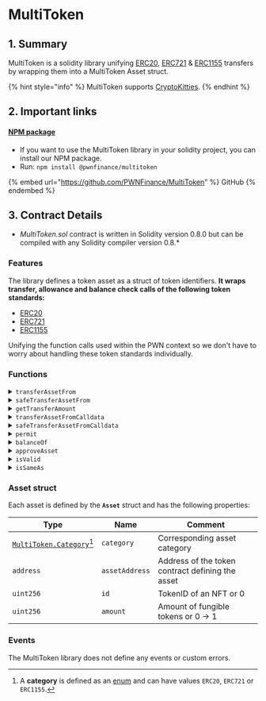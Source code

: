 # MultiToken

## 1. Summary

MultiToken is a solidity library unifying [ERC20](https://eips.ethereum.org/EIPS/eip-20), [ERC721](https://eips.ethereum.org/EIPS/eip-721) & [ERC1155](https://eips.ethereum.org/EIPS/eip-1155) transfers by wrapping them into a MultiToken Asset struct.

{% hint style="info" %}
MultiToken supports [CryptoKitties](https://opensea.io/collection/cryptokitties).
{% endhint %}

## 2. Important links

#### [**NPM package**](https://www.npmjs.com/package/@pwnfinance/multitoken)

* If you want to use the MultiToken library in your solidity project, you can install our NPM package.
* Run: `npm install @pwnfinance/multitoken`

{% embed url="https://github.com/PWNFinance/MultiToken" %}
GitHub
{% endembed %}

## 3. Contract Details

* _MultiToken.sol_ contract is written in Solidity version 0.8.0 but can be compiled with any Solidity compiler version 0.8.\*

### Features

The library defines a token asset as a struct of token identifiers. **It wraps transfer, allowance and balance check calls of the following token standards:**

* [ERC20](https://eips.ethereum.org/EIPS/eip-20)
* [ERC721](https://eips.ethereum.org/EIPS/eip-721)
* [ERC1155](https://eips.ethereum.org/EIPS/eip-1155)

Unifying the function calls used within the PWN context so we don't have to worry about handling these token standards individually.

### Functions

<details>

<summary><code>transferAssetFrom</code></summary>

#### Overview

Function for transfer calls on various token interfaces.&#x20;

This function takes two arguments:

* `Asset memory`**`asset`** - [Asset](multitoken.md#asset-struct) struct defining all necessary context of a token
* `address`**`source`** - Source address
* `address`**`dest`** - Destination address

#### Implementation

```solidity
function transferAssetFrom(Asset memory asset, address source, address dest) internal {
    _transferAssetFrom(asset, source, dest, false);
}
```

</details>

<details>

<summary><code>safeTransferAssetFrom</code></summary>

#### Overview

Function for safe transfer calls on various token interfaces.&#x20;

This function takes two arguments:

* `Asset memory`**`asset`** - [Asset](multitoken.md#asset-struct) struct defining all necessary context of a token
* `address`**`source`** - Source address
* `address`**`dest`** - Destination address

#### Implementation

```solidity
function safeTransferAssetFrom(Asset memory asset, address source, address dest) internal {
    _transferAssetFrom(asset, source, dest, true);
}
```

</details>

<details>

<summary><code>getTransferAmount</code></summary>

#### Overview

Getter function to get the maximum amount of the supplied asset that can be transferred.&#x20;

This function takes one argument:

* `Asset memory`**`asset`** - [Asset](multitoken.md#asset-struct) struct defining all necessary context of a token

#### Implementation

```solidity
function getTransferAmount(Asset memory asset) internal pure returns (uint256) {
    if (asset.category == Category.ERC20)
        return asset.amount;
    else if (asset.category == Category.ERC1155 && asset.amount > 0)
        return asset.amount;
    else // Return 1 for ERC721, CryptoKitties and ERC1155 used as NFTs (amount = 0)
        return 1;
}
```

</details>

<details>

<summary><code>transferAssetFromCalldata</code></summary>

#### Overview

Function for transfer calls on various token interfaces that can also handle calldata.&#x20;

This function takes two arguments:

* `Asset memory`**`asset`** - [Asset](multitoken.md#asset-struct) struct defining all necessary context of a token
* `address`**`source`** - Account/address that should initiate the transfer
* `address`**`dest`** - Destination address
* `bool`**`fromSender`** - Boolean defining if `msg.sender` is the same as `source`

#### Implementation

```solidity
function transferAssetFromCalldata(Asset memory asset, address source, address dest, bool fromSender) pure internal returns (bytes memory) {
    return _transferAssetFromCalldata(asset, source, dest, fromSender, false);
}
```

</details>

<details>

<summary><code>safeTransferAssetFromCalldata</code></summary>

#### Overview

Function for safe transfer calls on various token interfaces that can also handle calldata.&#x20;

This function takes two arguments:

* `Asset memory`**`asset`** - [Asset](multitoken.md#asset-struct) struct defining all necessary context of a token
* `address`**`source`** - Account/address that should initiate the transfer
* `address`**`dest`** - Destination address
* `bool`**`fromSender`** - Boolean defining if `msg.sender` is the same as `source`

#### Implementation

```solidity
function safeTransferAssetFromCalldata(Asset memory asset, address source, address dest, bool fromSender) pure internal returns (bytes memory) {
    return _transferAssetFromCalldata(asset, source, dest, fromSender, true);
}
```

</details>

<details>

<summary><code>permit</code></summary>

#### Overview

Wrapper function to allow grating approval using permit signature for ERC-20 (see [EIP-2612](https://eips.ethereum.org/EIPS/eip-2612)).

This function takes four arguments:

* `Asset memory`**`asset`** -  [Asset](multitoken.md#asset-struct) struct defining all necessary context of a token
* `address`**`owner`** - Address that signed the permit
* `address`**`spender`** - Address that is getting the approval to transfer the **`_asset`**
* `bytes memory`**`permitData`** - The Permit data itself. The data must include the permit deadline (`uint256`) and permit signature. The signature can be standard (`65 bytes`) or compact (`64 bytes`) defined in [EIP-2098](https://eips.ethereum.org/EIPS/eip-2098). Lastly, the deadline and signature should be pack encoded together.

#### Implementation

```solidity
function permit(Asset memory asset, address owner, address spender, bytes memory permitData) internal {
    if (asset.category == Category.ERC20) {

        // Parse deadline and permit signature parameters
        uint256 deadline;
        bytes32 r;
        bytes32 s;
        uint8 v;

        // Parsing signature parameters used from OpenZeppelins ECDSA library
        // https://github.com/OpenZeppelin/openzeppelin-contracts/blob/83277ff916ac4f58fec072b8f28a252c1245c2f1/contracts/utils/cryptography/ECDSA.sol

        // Deadline (32 bytes) + standard signature data (65 bytes) -> 97 bytes
        if (permitData.length == 97) {
            assembly {
                deadline := mload(add(permitData, 0x20))
                r := mload(add(permitData, 0x40))
                s := mload(add(permitData, 0x60))
                v := byte(0, mload(add(permitData, 0x80)))
            }
        }
        // Deadline (32 bytes) + compact signature data (64 bytes) -> 96 bytes
        else if (permitData.length == 96) {
            bytes32 vs;

            assembly {
                deadline := mload(add(permitData, 0x20))
                r := mload(add(permitData, 0x40))
                vs := mload(add(permitData, 0x60))
            }

            s = vs & bytes32(0x7fffffffffffffffffffffffffffffffffffffffffffffffffffffffffffffff);
            v = uint8((uint256(vs) >> 255) + 27);
        } else {
            revert("MultiToken::Permit: Invalid permit length");
        }

        // Call permit with parsed parameters
        IERC20Permit(asset.assetAddress).permit(owner, spender, asset.amount, deadline, v, r, s);

    } else {
        // Currently supporting only ERC20 signed approvals via ERC2612
        revert("MultiToken::Permit: Unsupported category");
    }
}
```

</details>

<details>

<summary><code>balanceOf</code></summary>

#### Overview

Function for checking balances on various token interfaces.&#x20;

This function takes two arguments:

* `Asset memory`**`asset`** - [Asset](multitoken.md#asset-struct) struct defining all necessary context of a token
* `address`**`target`** - Target address to be checked

#### Implementation

```solidity
function balanceOf(Asset memory asset, address target) internal view returns (uint256) {
    if (asset.category == Category.ERC20) {
        return IERC20(asset.assetAddress).balanceOf(target);

    } else if (asset.category == Category.ERC721) {
        return IERC721(asset.assetAddress).ownerOf(asset.id) == target ? 1 : 0;

    } else if (asset.category == Category.ERC1155) {
        return IERC1155(asset.assetAddress).balanceOf(target, asset.id);

    } else if (asset.category == Category.CryptoKitties) {
        return ICryptoKitties(asset.assetAddress).ownerOf(asset.id) == target ? 1 : 0;

    } else {
        revert("MultiToken: Unsupported category");
    }
}
```

</details>

<details>

<summary><code>approveAsset</code></summary>

#### Overview

Function for approving calls on various token interfaces.&#x20;

This function takes two arguments:

* `Asset memory`**`asset`** - [Asset](multitoken.md#asset-struct) struct defining all necessary context of a token
* `address`**`target`** - Target address to be checked

#### Implementation

```solidity
function approveAsset(Asset memory asset, address target) internal {
    if (asset.category == Category.ERC20) {
        IERC20(asset.assetAddress).safeApprove(target, asset.amount);

    } else if (asset.category == Category.ERC721) {
        IERC721(asset.assetAddress).approve(target, asset.id);

    } else if (asset.category == Category.ERC1155) {
        IERC1155(asset.assetAddress).setApprovalForAll(target, true);

    } else if (asset.category == Category.CryptoKitties) {
        ICryptoKitties(asset.assetAddress).approve(target, asset.id);

    } else {
        revert("MultiToken: Unsupported category");
    }
}
```

</details>

<details>

<summary><code>isValid</code></summary>

#### Overview

A view function to check the ID and amount values are valid for the asset category in the provided asset.&#x20;

This function takes one argument:

* `Asset memory`**`asset`** - [Asset](multitoken.md#asset-struct) struct defining all necessary context of a token

#### Implementation

```solidity
function isValid(Asset memory asset) internal view returns (bool) {
    if (asset.category == Category.ERC20) {
        // Check format
        if (asset.id != 0)
            return false;

        // ERC20 has optional ERC165 implementation
        if (asset.assetAddress.supportsERC165()) {
            // If ERC20 implements ERC165, it has to return true for its interface id
            return asset.assetAddress.supportsERC165InterfaceUnchecked(ERC20_INTERFACE_ID);

        } else {
            // In case token doesn't implement ERC165, its safe to assume that provided category is correct,
            // because any other category have to implement ERC165.

            // Check that asset address is contract
            // Tip: asset address will return code length 0, if this code is called from the asset constructor
            return asset.assetAddress.code.length > 0;
        }

    } else if (asset.category == Category.ERC721) {
        // Check format
        if (asset.amount != 0)
            return false;

        // Check it's ERC721 via ERC165
        return asset.assetAddress.supportsInterface(ERC721_INTERFACE_ID);

    } else if (asset.category == Category.ERC1155) {
        // Check it's ERC1155 via ERC165
        return asset.assetAddress.supportsInterface(ERC1155_INTERFACE_ID);

    } else if (asset.category == Category.CryptoKitties) {
        // Check format
        if (asset.amount != 0)
            return false;

        // Check it's CryptoKitties via ERC165
        return asset.assetAddress.supportsInterface(CRYPTO_KITTIES_INTERFACE_ID);

    } else {
        revert("MultiToken: Unsupported category");
    }
}
```

</details>

<details>

<summary><code>isSameAs</code></summary>

#### Overview

A view function to compare two assets (ignoring their amounts). Returns _true_ if the assets are the same.&#x20;

This function takes two arguments:

* `Asset memory`**`asset`** - [Asset](multitoken.md#asset-struct) struct defining the first token to compare
* `Asset memory`**`otherAsset`** - [Asset](multitoken.md#asset-struct) struct defining the second token to compare

#### Implementation

```solidity
function isSameAs(Asset memory asset, Asset memory otherAsset) internal pure returns (bool) {
    return
        asset.category == otherAsset.category &&
        asset.assetAddress == otherAsset.assetAddress &&
        asset.id == otherAsset.id;
}
```

</details>

### Asset struct

Each asset is defined by the **`Asset`** struct and has the following properties:

| Type                                            | Name           | Comment                                          |
| ----------------------------------------------- | -------------- | ------------------------------------------------ |
| [`MultiToken.Category`](#user-content-fn-1)[^1] | `category`     | Corresponding asset category                     |
| `address`                                       | `assetAddress` | Address of the token contract defining the asset |
| `uint256`                                       | `id`           | TokenID of an NFT or 0                           |
| `uint256`                                       | `amount`       | Amount of fungible tokens or 0 -> 1              |

### Events

The MultiToken library does not define any events or custom errors.&#x20;

[^1]: A **category** is defined as an [enum](https://docs.soliditylang.org/en/v0.8.12/structure-of-a-contract.html?highlight=enum#enum-types) and can have values `ERC20`, `ERC721` or `ERC1155`.
